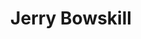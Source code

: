 ---
title: Jerry Bowskill
collection: members
layout: member.html
image: Jerry Bowskill.jpg
url: jerry-bowskill
---